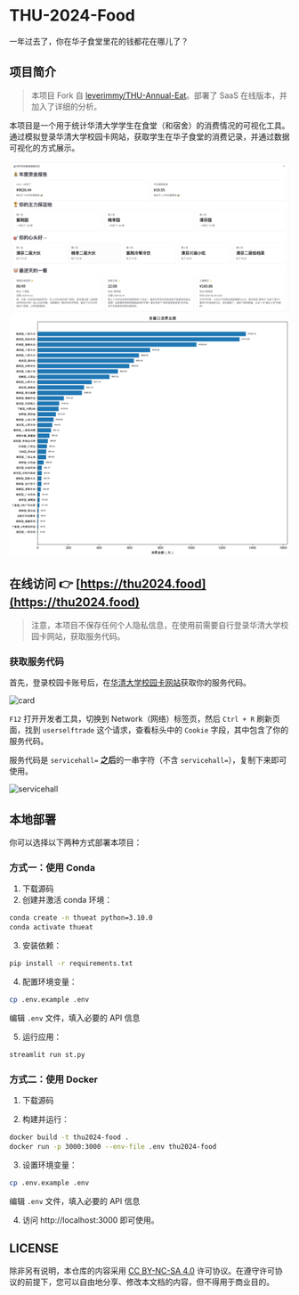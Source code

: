 # THU-2024-Food

一年过去了，你在华子食堂里花的钱都花在哪儿了？

## 项目简介

> 本项目 Fork 自 [leverimmy/THU-Annual-Eat](https://github.com/leverimmy/THU-Annual-Eat)。部署了 SaaS 在线版本，并加入了详细的分析。

本项目是一个用于统计华清大学学生在食堂（和宿舍）的消费情况的可视化工具。通过模拟登录华清大学校园卡网站，获取学生在华子食堂的消费记录，并通过数据可视化的方式展示。

![demo](./demo.png)
![demo2](./demo2.png)

## 在线访问 👉 [https://thu2024.food](https://thu2024.food)

> 注意，本项目不保存任何个人隐私信息，在使用前需要自行登录华清大学校园卡网站，获取服务代码。

### 获取服务代码

首先，登录校园卡账号后，在[华清大学校园卡网站](https://card.tsinghua.edu.cn/userselftrade)获取你的服务代码。

![card](./card.png)

`F12` 打开开发者工具，切换到 Network（网络）标签页，然后 `Ctrl + R` 刷新页面，找到 `userselftrade` 这个请求，查看标头中的 `Cookie` 字段，其中包含了你的服务代码。

服务代码是 `servicehall=` **之后**的一串字符（不含 `servicehall=`），复制下来即可使用。

![servicehall](./servicehall.png)

## 本地部署

你可以选择以下两种方式部署本项目：

### 方式一：使用 Conda

1. 下载源码
2. 创建并激活 conda 环境：
```bash
conda create -n thueat python=3.10.0
conda activate thueat
```

3. 安装依赖：
```bash
pip install -r requirements.txt
```

4. 配置环境变量：
```bash
cp .env.example .env
```
编辑 `.env` 文件，填入必要的 API 信息

5. 运行应用：
```bash
streamlit run st.py
```

### 方式二：使用 Docker

1. 下载源码

2. 构建并运行：
```bash
docker build -t thu2024-food .
docker run -p 3000:3000 --env-file .env thu2024-food
```

3. 设置环境变量：
```bash
cp .env.example .env
```
编辑 `.env` 文件，填入必要的 API 信息

4. 访问 http://localhost:3000 即可使用。

## LICENSE

除非另有说明，本仓库的内容采用 [CC BY-NC-SA 4.0](https://creativecommons.org/licenses/by-nc-sa/4.0/) 许可协议。在遵守许可协议的前提下，您可以自由地分享、修改本文档的内容，但不得用于商业目的。